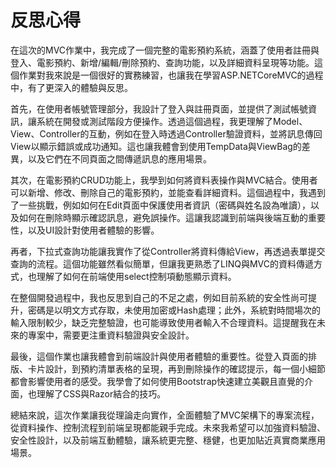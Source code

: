 # 反思心得
在這次的MVC作業中，我完成了一個完整的電影預約系統，涵蓋了使用者註冊與登入、電影預約、新增/編輯/刪除預約、查詢功能，以及詳細資料呈現等功能。這個作業對我來說是一個很好的實務練習，也讓我在學習ASP.NETCoreMVC的過程中，有了更深入的體驗與反思。

首先，在使用者帳號管理部分，我設計了登入與註冊頁面，並提供了測試帳號資訊，讓系統在開發或測試階段方便操作。透過這個過程，我更理解了Model、View、Controller的互動，例如在登入時透過Controller驗證資料，並將訊息傳回View以顯示錯誤或成功通知。這也讓我體會到使用TempData與ViewBag的差異，以及它們在不同頁面之間傳遞訊息的應用場景。

其次，在電影預約CRUD功能上，我學到如何將資料表操作與MVC結合。使用者可以新增、修改、刪除自己的電影預約，並能查看詳細資料。這個過程中，我遇到了一些挑戰，例如如何在Edit頁面中保護使用者資訊（密碼與姓名設為唯讀），以及如何在刪除時顯示確認訊息，避免誤操作。這讓我認識到前端與後端互動的重要性，以及UI設計對使用者體驗的影響。

再者，下拉式查詢功能讓我實作了從Controller將資料傳給View，再透過表單提交查詢的流程。這個功能雖然看似簡單，但讓我更熟悉了LINQ與MVC的資料傳遞方式，也理解了如何在前端使用select控制項動態顯示資料。

在整個開發過程中，我也反思到自己的不足之處，例如目前系統的安全性尚可提升，密碼是以明文方式存取，未使用加密或Hash處理；此外，系統對時間場次的輸入限制較少，缺乏完整驗證，也可能導致使用者輸入不合理資料。這提醒我在未來的專案中，需要更注重資料驗證與安全設計。

最後，這個作業也讓我體會到前端設計與使用者體驗的重要性。從登入頁面的排版、卡片設計，到預約清單表格的呈現，再到刪除操作的確認提示，每一個小細節都會影響使用者的感受。我學會了如何使用Bootstrap快速建立美觀且直覺的介面，也理解了CSS與Razor結合的技巧。

總結來說，這次作業讓我從理論走向實作，全面體驗了MVC架構下的專案流程，從資料操作、控制流程到前端呈現都能親手完成。未來我希望可以加強資料驗證、安全性設計，以及前端互動體驗，讓系統更完整、穩健，也更加貼近真實商業應用場景。
